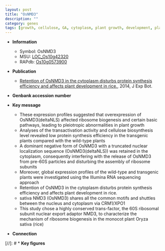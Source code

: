 ```yaml
---
layout: post
title: "OsNMD3"
description: ""
category: genes
tags: [growth, cellulose, GA, cytoplasm, plant growth, development, plant development, nucleus, Pi, SA]
---
```


* **Information**  
    + Symbol: OsNMD3  
    + MSU: [LOC_Os10g42320](http://rice.plantbiology.msu.edu/cgi-bin/ORF_infopage.cgi?orf=LOC_Os10g42320)  
    + RAPdb: [Os10g0573900](http://rapdb.dna.affrc.go.jp/viewer/gbrowse_details/irgsp1?name=Os10g0573900)  

* **Publication**  
    + [Retention of OsNMD3 in the cytoplasm disturbs protein synthesis efficiency and affects plant development in rice.](http://www.ncbi.nlm.nih.gov/pubmed?term=Retention+of+OsNMD3+in+the+cytoplasm+disturbs+protein+synthesis+efficiency+and+affects+plant+development+in+rice.%5BTitle%5D), 2014, J Exp Bot.

* **Genbank accession number**  

* **Key message**  
    + These expression profiles suggested that overexpression of OsNMD3(deltaNLS) affected ribosome biogenesis and certain basic pathways, leading to pleiotropic abnormalities in plant growth
    + Analyses of the transactivation activity and cellulose biosynthesis level revealed low protein synthesis efficiency in the transgenic plants compared with the wild-type plants
    + A dominant negative form of OsNMD3 with a truncated nuclear localization sequence (OsNMD3(deltaNLS)) was retained in the cytoplasm, consequently interfering with the release of OsNMD3 from pre-60S particles and disturbing the assembly of ribosome subunits
    + Moreover, global expression profiles of the wild-type and transgenic plants were investigated using the Illumina RNA sequencing approach
    + Retention of OsNMD3 in the cytoplasm disturbs protein synthesis efficiency and affects plant development in rice.
    + sativa NMD3 (OsNMD3) shares all the common motifs and shuttles between the nucleus and cytoplasm via CRM1/XPO1
    + This study chose a highly conserved trans-factor, the 60S ribosomal subunit nuclear export adaptor NMD3, to characterize the mechanism of ribosome biogenesis in the monocot plant Oryza sativa (rice)

* **Connection**  

[//]: # * **Key figures**  


